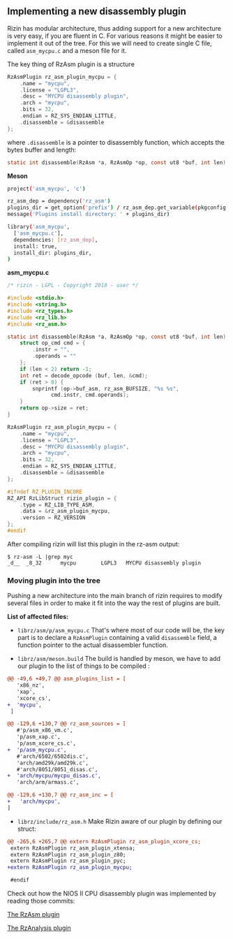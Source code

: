 ## Implementing a new disassembly plugin

Rizin has modular architecture, thus adding support for a new architecture is very easy, if you
are fluent in C. For various reasons it might be easier to implement it out of the tree. For this we
will need to create single C file, called `asm_mycpu.c` and a meson file for it.

The key thing of RzAsm plugin is a structure

```c
RzAsmPlugin rz_asm_plugin_mycpu = {
	.name = "mycpu",
	.license = "LGPL3",
	.desc = "MYCPU disassembly plugin",
	.arch = "mycpu",
	.bits = 32,
	.endian = RZ_SYS_ENDIAN_LITTLE,
	.disassemble = &disassemble
};
```

where `.disassemble` is a pointer to disassembly function, which accepts the bytes buffer
and length:

```c
static int disassemble(RzAsm *a, RzAsmOp *op, const ut8 *buf, int len)
```

**Meson**

```bash
project('asm_mycpu', 'c')

rz_asm_dep = dependency('rz_asm')
plugins_dir = get_option('prefix') / rz_asm_dep.get_variable(pkgconfig: 'plugindir', cmake: 'rz_asm_PLUGINDIR')
message('Plugins install directory: ' + plugins_dir)

library('asm_mycpu',
  ['asm_mycpu.c'],
  dependencies: [rz_asm_dep],
  install: true,
  install_dir: plugins_dir,
)
```

**asm_mycpu.c**

```c
/* rizin - LGPL - Copyright 2018 - user */

#include <stdio.h>
#include <string.h>
#include <rz_types.h>
#include <rz_lib.h>
#include <rz_asm.h>

static int disassemble(RzAsm *a, RzAsmOp *op, const ut8 *buf, int len) {
	struct op_cmd cmd = {
		.instr = "",
		.operands = ""
	};
	if (len < 2) return -1;
	int ret = decode_opcode (buf, len, &cmd);
	if (ret > 0) {
		snprintf (op->buf_asm, rz_asm_BUFSIZE, "%s %s",
			  cmd.instr, cmd.operands);
	}
	return op->size = ret;
}

RzAsmPlugin rz_asm_plugin_mycpu = {
	.name = "mycpu",
	.license = "LGPL3",
	.desc = "MYCPU disassembly plugin",
	.arch = "mycpu",
	.bits = 32,
	.endian = RZ_SYS_ENDIAN_LITTLE,
	.disassemble = &disassemble
};

#ifndef RZ_PLUGIN_INCORE
RZ_API RzLibStruct rizin_plugin = {
	.type = RZ_LIB_TYPE_ASM,
	.data = &rz_asm_plugin_mycpu,
	.version = RZ_VERSION
};
#endif
```

After compiling rizin will list this plugin in the rz-asm output:

```
$ rz-asm -L |grep myc
_d__  _8_32      mycpu        LGPL3   MYCPU disassembly plugin
```

### Moving plugin into the tree

Pushing a new architecture into the main branch of rizin requires to modify several files in order to make it fit
into the way the rest of plugins are built.

__List of affected files:__

* `librz/asm/p/asm_mycpu.c`
That's where most of our code will be, the key part is to declare a `RzAsmPlugin` containing a valid `disassemble`
field, a function pointer to the actual disassembler function.

* `librz/asm/meson.build`
The build is handled by meson, we have to add our plugin to the list of things to be compiled :
```diff
@@ -49,6 +49,7 @@ asm_plugins_list = [
   'x86_nz',
   'xap',
   'xcore_cs',
+  'mycpu',
 ]

@@ -129,6 +130,7 @@ rz_asm_sources = [
   #'p/asm_x86_vm.c',
   'p/asm_xap.c',
   'p/asm_xcore_cs.c',
+  'p/asm_mycpu.c',
   #'arch/6502/6502dis.c',
   'arch/amd29k/amd29k.c',
   #'arch/8051/8051_disas.c',
+  'arch/mycpu/mycpu_disas.c',
   'arch/arm/armass.c',

@@ -129,6 +130,7 @@ rz_asm_inc = [
+	'arch/mycpu',
]
```

* `librz/include/rz_asm.h`
Make Rizin aware of our plugin by defining our struct:
```diff
@@ -265,6 +265,7 @@ extern RzAsmPlugin rz_asm_plugin_xcore_cs;
 extern RzAsmPlugin rz_asm_plugin_xtensa;
 extern RzAsmPlugin rz_asm_plugin_z80;
 extern RzAsmPlugin rz_asm_plugin_pyc;
+extern RzAsmPlugin rz_asm_plugin_mycpu;

 #endif
```

Check out how the NIOS II CPU disassembly plugin was implemented by reading those commits:

[The RzAsm plugin](https://github.com/rizinorg/rizin/commit/933dc0ef6ddfe44c88bbb261165bf8f8b531476b)

[The RzAnalysis plugin](https://github.com/rizinorg/rizin/commit/ad430f0d52fbe933e0830c49ee607e9b0e4ac8f2)


